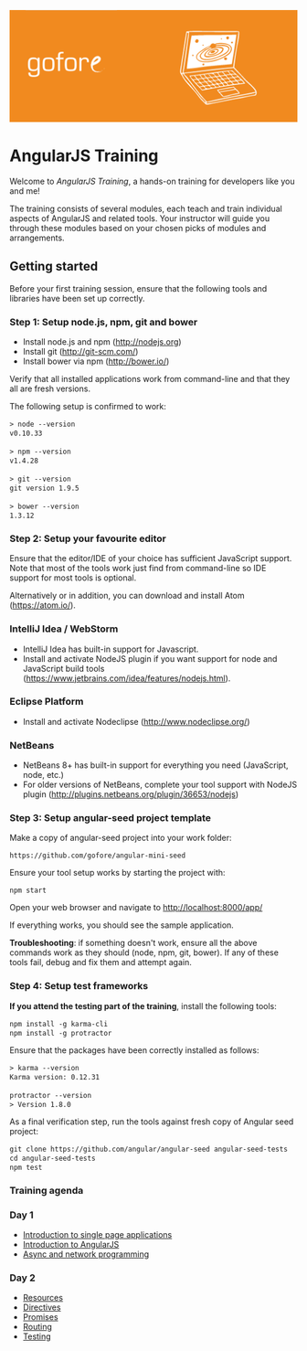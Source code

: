 ![AngularJS Training](banner.png)

# AngularJS Training

Welcome to *AngularJS Training*, a hands-on training for developers like you and me!

The training consists of several modules, each teach and train individual aspects of AngularJS and related tools. Your instructor will guide you through these modules based on your chosen picks of modules and arrangements.

## Getting started

Before your first training session, ensure that the following tools and libraries have been set up correctly.

### Step 1: Setup node.js, npm, git and bower

- Install node.js and npm (<http://nodejs.org>)
- Install git (<http://git-scm.com/>)
- Install bower via npm (<http://bower.io/>)

Verify that all installed applications work from command-line and that they all are fresh versions.

The following setup is confirmed to work:

    > node --version
    v0.10.33

    > npm --version
    v1.4.28

    > git --version
    git version 1.9.5

    > bower --version
    1.3.12

### Step 2: Setup your favourite editor

Ensure that the editor/IDE of your choice has sufficient JavaScript support. Note that most of the tools work just find from command-line so IDE support for most tools is optional.

Alternatively or in addition, you can download and install Atom (<https://atom.io/>).

### IntelliJ Idea / WebStorm

- IntelliJ Idea has built-in support for Javascript.
- Install and activate NodeJS plugin if you want support for node and JavaScript build tools (<https://www.jetbrains.com/idea/features/nodejs.html>).

###  Eclipse Platform

- Install and activate Nodeclipse (http://www.nodeclipse.org/)

### NetBeans

- NetBeans 8+ has built-in support for everything you need (JavaScript, node, etc.)
- For older versions of NetBeans, complete your tool support with NodeJS plugin (<http://plugins.netbeans.org/plugin/36653/nodejs>)

### Step 3: Setup angular-seed project template

Make a copy of angular-seed project into your work folder:

    https://github.com/gofore/angular-mini-seed

Ensure your tool setup works by starting the project with:

    npm start

Open your web browser and navigate to <http://localhost:8000/app/>

If everything works, you should see the sample application.

**Troubleshooting**: if something doesn't work, ensure all the above commands work as they should (node, npm, git, bower). If any of these tools fail, debug and fix them and attempt again.

### Step 4: Setup test frameworks

**If you attend the testing part of the training**, install the following tools:

    npm install -g karma-cli
    npm install -g protractor

Ensure that the packages have been correctly installed as follows:

    > karma --version
    Karma version: 0.12.31

    protractor --version
    > Version 1.8.0

As a final verification step, run the tools against fresh copy of Angular seed project:

    git clone https://github.com/angular/angular-seed angular-seed-tests
    cd angular-seed-tests
    npm test
    
    
### Training agenda

### Day 1

- [Introduction to single page applications](presentations/01-intro-to-spa.md)
- [Introduction to AngularJS](presentations/02-angular-intro.html)
- [Async and network programming](presentations/03-async-and-network.html)

### Day 2
- [Resources](presentations/04-resources.html)
- [Directives](presentations/05-directives.html)
- [Promises](presentations/06-promises.html)
- [Routing](presentations/07-routing.html)
- [Testing](presentations/08-testing.html)


